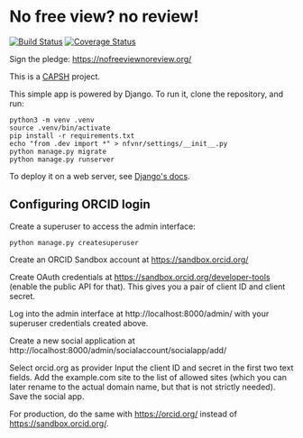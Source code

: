 No free view? no review!
========================

[![Build Status](https://travis-ci.com/dissemin/no-free-view-no-review.svg?token=vbDxkTY7k7fuYEqBFHjD&branch=master)](https://travis-ci.com/dissemin/no-free-view-no-review)
[![Coverage Status](https://coveralls.io/repos/dissemin/no-free-view-no-review/badge.svg?branch=master&service=github)](https://coveralls.io/github/dissemin/no-free-view-no-review?branch=master)

Sign the pledge: https://nofreeviewnoreview.org/

This is a [CAPSH](https://association.dissem.in/) project.

This simple app is powered by Django. To run it, clone the repository, and run:

```
python3 -m venv .venv
source .venv/bin/activate
pip install -r requirements.txt
echo "from .dev import *" > nfvnr/settings/__init__.py
python manage.py migrate
python manage.py runserver
```

To deploy it on a web server, see [Django's docs](https://docs.djangoproject.com/en/3.0/howto/deployment/).

Configuring ORCID login
-----------------------

Create a superuser to access the admin interface:

```
python manage.py createsuperuser
```

Create an ORCID Sandbox account at https://sandbox.orcid.org/

Create OAuth credentials at https://sandbox.orcid.org/developer-tools (enable the public API for that).
This gives you a pair of client ID and client secret.

Log into the admin interface at http://localhost:8000/admin/ with your superuser credentials created above.

Create a new social application at http://localhost:8000/admin/socialaccount/socialapp/add/

Select orcid.org as provider
Input the client ID and secret in the first two text fields.
Add the example.com site to the list of allowed sites (which you can later rename to the actual domain name, but that is not strictly needed).
Save the social app.

For production, do the same with https://orcid.org/ instead of https://sandbox.orcid.org/.
